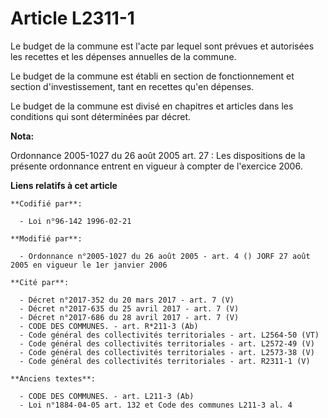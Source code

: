 # Article L2311-1

Le budget de la commune est l'acte par lequel sont prévues et autorisées les recettes et les dépenses annuelles de la
commune.

Le budget de la commune est établi en section de fonctionnement et section d'investissement, tant en recettes qu'en dépenses.

Le budget de la commune est divisé en chapitres et articles dans les conditions qui sont déterminées par décret.

**Nota:**

Ordonnance 2005-1027 du 26 août 2005 art. 27 : Les dispositions de la présente ordonnance entrent en vigueur à compter de
l'exercice 2006.

**Liens relatifs à cet article**

	**Codifié par**:

	  - Loi n°96-142 1996-02-21

	**Modifié par**:

	  - Ordonnance n°2005-1027 du 26 août 2005 - art. 4 () JORF 27 août 2005 en vigueur le 1er janvier 2006

	**Cité par**:

	  - Décret n°2017-352 du 20 mars 2017 - art. 7 (V)
	  - Décret n°2017-635 du 25 avril 2017 - art. 7 (V)
	  - Décret n°2017-686 du 28 avril 2017 - art. 7 (V)
	  - CODE DES COMMUNES. - art. R*211-3 (Ab)
	  - Code général des collectivités territoriales - art. L2564-50 (VT)
	  - Code général des collectivités territoriales - art. L2572-49 (V)
	  - Code général des collectivités territoriales - art. L2573-38 (V)
	  - Code général des collectivités territoriales - art. R2311-1 (V)

	**Anciens textes**:

	  - CODE DES COMMUNES. - art. L211-3 (Ab)
	  - Loi n°1884-04-05 art. 132 et Code des communes L211-3 al. 4
